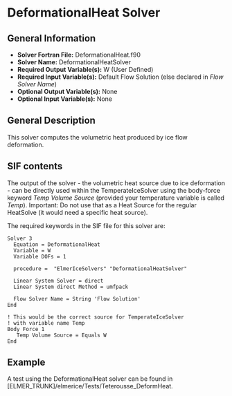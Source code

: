 # DeformationalHeat Solver
## General Information
- **Solver Fortran File:** DeformationalHeat.f90
- **Solver Name:** DeformationalHeatSolver
- **Required Output Variable(s):** W (User Defined)
- **Required Input Variable(s):** Default Flow Solution (else declared in *Flow Solver Name*)
- **Optional Output Variable(s):** None
- **Optional Input Variable(s):** None

## General Description
This solver computes the volumetric heat produced by ice flow deformation.

## SIF contents
The output of the solver - the volumetric heat source due to ice deformation - can be directly used within the TemperateIceSolver using the body-force keyword *Temp Volume Source* (provided your temperature variable is called *Temp*). Important: Do not use that as a Heat Source for the regular HeatSolve (it would need a specific heat source).

The required keywords in the SIF file for this solver are:

```
Solver 3
  Equation = DeformationalHeat
  Variable = W
  Variable DOFs = 1

  procedure =  "ElmerIceSolvers" "DeformationalHeatSolver"

  Linear System Solver = direct
  Linear System direct Method = umfpack
  
  Flow Solver Name = String 'Flow Solution'
End

! This would be the correct source for TemperateIceSolver
! with variable name Temp
Body Force 1
   Temp Volume Source = Equals W
End
```
## Example
A test using the DeformationalHeat solver can be found in [ELMER_TRUNK]/elmerice/Tests/Teterousse_DeformHeat.
